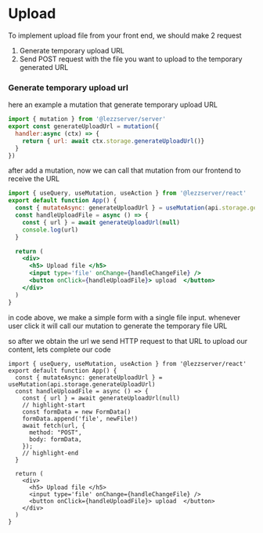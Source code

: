# Upload

To implement upload file from your front end, we should make 2 request
1. Generate temporary upload URL
2. Send POST request with the file you want to upload to the temporary generated URL 

### Generate temporary upload url

here an example a mutation that generate temporary upload URL
```js title="lezzserver/storage.ts"
import { mutation } from '@lezzserver/server'
export const generateUploadUrl = mutation({
  handler:async (ctx) => {
    return { url: await ctx.storage.generateUploadUrl()}
  }
})
```

after add a mutation, now we can call that mutation from our frontend to receive the URL

```jsx title="App.tsx"
import { useQuery, useMutation, useAction } from '@lezzserver/react'
export default function App() {
  const { mutateAsync: generateUploadUrl } = useMutation(api.storage.generateUploadUrl)
  const handleUploadFile = async () => {
    const { url } = await generateUploadUrl(null)
    console.log(url)
  }

  return (
    <div>
      <h5> Upload file </h5>
      <input type='file' onChange={handleChangeFile} />
      <button onClick={handleUploadFile}> upload  </button>
    </div>
  )
}
```

in code above, we make a simple form with a single file input. whenever user click it will call our mutation to generate the temporary file URL

so after we obtain the url we send HTTP request to that URL to upload our content, lets complete our code
```tsx title="App.tsx"
import { useQuery, useMutation, useAction } from '@lezzserver/react'
export default function App() {
  const { mutateAsync: generateUploadUrl } = useMutation(api.storage.generateUploadUrl)
  const handleUploadFile = async () => {
    const { url } = await generateUploadUrl(null)
    // highlight-start
    const formData = new FormData()
    formData.append('file', newFile!)
    await fetch(url, {
      method: "POST",
      body: formData,
    });
    // highlight-end
  }

  return (
    <div>
      <h5> Upload file </h5>
      <input type='file' onChange={handleChangeFile} />
      <button onClick={handleUploadFile}> upload  </button>
    </div>
  )
}

```
